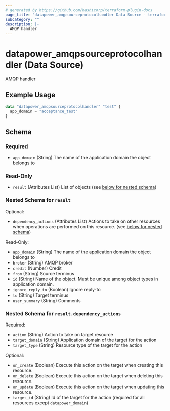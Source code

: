 ```yaml
---
# generated by https://github.com/hashicorp/terraform-plugin-docs
page_title: "datapower_amqpsourceprotocolhandler Data Source - terraform-provider-datapower"
subcategory: ""
description: |-
  AMQP handler
---
```


# datapower_amqpsourceprotocolhandler (Data Source)

AMQP handler

## Example Usage

```terraform
data "datapower_amqpsourceprotocolhandler" "test" {
  app_domain = "acceptance_test"
}
```

<!-- schema generated by tfplugindocs -->
## Schema

### Required

- `app_domain` (String) The name of the application domain the object belongs to

### Read-Only

- `result` (Attributes List) List of objects (see [below for nested schema](#nestedatt--result))

<a id="nestedatt--result"></a>
### Nested Schema for `result`

Optional:

- `dependency_actions` (Attributes List) Actions to take on other resources when operations are performed on this resource. (see [below for nested schema](#nestedatt--result--dependency_actions))

Read-Only:

- `app_domain` (String) The name of the application domain the object belongs to
- `broker` (String) AMQP broker
- `credit` (Number) Credit
- `from` (String) Source terminus
- `id` (String) Name of the object. Must be unique among object types in application domain.
- `ignore_reply_to` (Boolean) Ignore reply-to
- `to` (String) Target terminus
- `user_summary` (String) Comments

<a id="nestedatt--result--dependency_actions"></a>
### Nested Schema for `result.dependency_actions`

Required:

- `action` (String) Action to take on target resource
- `target_domain` (String) Application domain of the target for the action
- `target_type` (String) Resource type of the target for the action

Optional:

- `on_create` (Boolean) Execute this action on the target when creating this resource.
- `on_delete` (Boolean) Execute this action on the target when deleting this resource.
- `on_update` (Boolean) Execute this action on the target when updating this resource.
- `target_id` (String) Id of the target for the action (required for all resources except `datapower_domain`)

